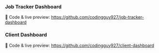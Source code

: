 ### Job Tracker Dashboard  
🔗 Code & live preview: https://github.com/codingguy927/job-tracker-dashboard

### Client Dashboard  
🔗 Code & live preview: https://github.com/codingguy927/client-dashboard
